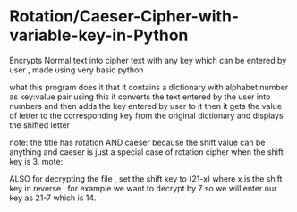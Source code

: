 # Rotation/Caeser-Cipher-with-variable-key-in-Python
Encrypts Normal text into cipher text with any key which can be entered by user , made using very basic python

what this program does it that it contains a dictionary with alphabet:number as key:value pair 
using this it converts the text entered by the user into numbers and then adds the key entered by user to it 
then it gets the value of letter to the corresponding key from the original dictionary and displays the shifted letter

note: the title has rotation AND caeser because the shift value can be anything and caeser is just a special case of rotation cipher when the shift key is 3.
mote:

ALSO for decrypting the file , set the shift key to (21-x) where x is the shift key in reverse , for example we want to decrypt by 7 so we will enter our key as 21-7 which is 14.
